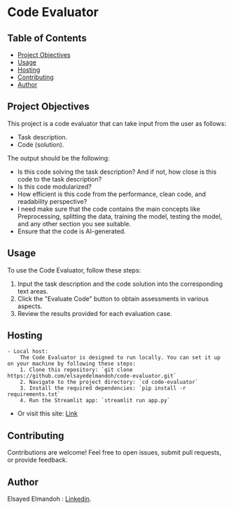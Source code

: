 # Code Evaluator

## Table of Contents
- [Project Objectives](#project-objectives)
- [Usage](#usage)
- [Hosting](#hosting)
- [Contributing](#contributing)
- [Author](#author)

## Project Objectives
This project is a code evaluator that can take input from the user as follows:

- Task description.
- Code (solution).
  
The output should be the following:

- Is this code solving the task description? And if not, how close is this code to the task description?
- Is this code modularized?
- How efficient is this code from the performance, clean code, and readability perspective?
- I need make sure that the code contains the main concepts like Preprocessing, splitting the data, training the model, testing the model, and any other section you see suitable.
- Ensure that the code is AI-generated.

## Usage
To use the Code Evaluator, follow these steps:
1. Input the task description and the code solution into the corresponding text areas.
2. Click the "Evaluate Code" button to obtain assessments in various aspects.
3. Review the results provided for each evaluation case.

## Hosting
    - Local host:
        The Code Evaluator is designed to run locally. You can set it up on your machine by following these steps:
        1. Clone this repository: `git clone https://github.com/elsayedelmandoh/code-evaluator.git`
        2. Navigate to the project directory: `cd code-evaluator`
        3. Install the required dependencies: `pip install -r requirements.txt`
        4. Run the Streamlit app: `streamlit run app.py`
   
   - Or visit this site:
        [Link](https://code-evaluator-aypzh9o5p2xmsbmeepj8d7.streamlit.app/)

## Contributing
  Contributions are welcome! Feel free to open issues, submit pull requests, or provide feedback.

## Author
  Elsayed Elmandoh : [Linkedin](https://www.linkedin.com/in/elsayed-elmandoh-77544428a/).

